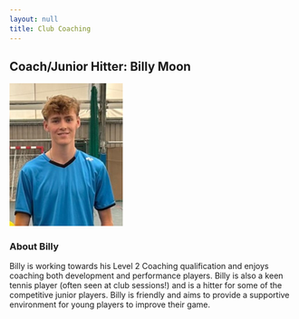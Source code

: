 ```yaml
---
layout: null
title: Club Coaching
---
```


## Coach/Junior Hitter: Billy Moon

<img src="./images/Billy.jpg" alt="abi" style="width:200px;"/>

### About Billy

Billy is working towards his Level 2 Coaching qualification and enjoys coaching both development and performance players. Billy is also a keen tennis player (often seen at club sessions!) and is a hitter for some of the competitive junior players. Billy is friendly and aims to provide a supportive environment for young players to improve their game.
